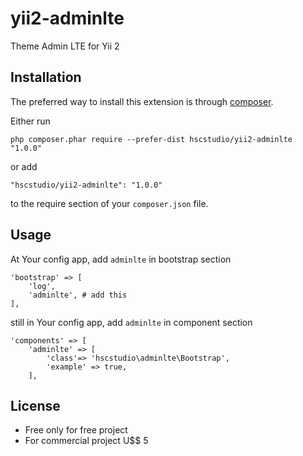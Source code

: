 yii2-adminlte
=============
Theme Admin LTE for Yii 2

## Installation

The preferred way to install this extension is through [composer](http://getcomposer.org/download/).

Either run

```
php composer.phar require --prefer-dist hscstudio/yii2-adminlte "1.0.0"
```

or add

```
"hscstudio/yii2-adminlte": "1.0.0"
```

to the require section of your `composer.json` file.


## Usage

At Your config app, add `adminlte` in bootstrap section
```
'bootstrap' => [
	'log',
	'adminlte', # add this
],	
```

still in Your config app, add `adminlte` in component section
```
'components' => [
	'adminlte' => [
		'class'=> 'hscstudio\adminlte\Bootstrap',
		'example' => true,
	],
```

## License

- Free only for free project
- For commercial project  U$$ 5


